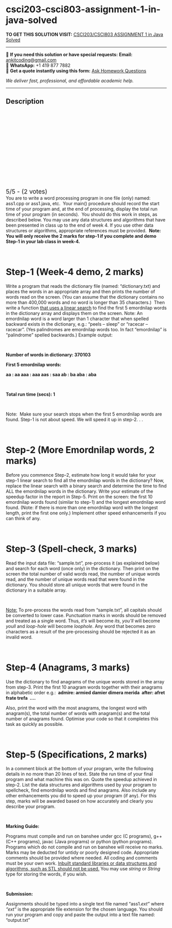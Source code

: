 # csci203-csci803-assignment-1-in-java-solved
**TO GET THIS SOLUTION VISIT:** [CSCI203/CSCI803 ASSIGNMENT 1 in Java Solved](https://www.ankitcodinghub.com/product/csci203-csci803-assignment-1-solved-3/)


---

📩 **If you need this solution or have special requests:** **Email:** ankitcoding@gmail.com  
📱 **WhatsApp:** +1 419 877 7882  
📄 **Get a quote instantly using this form:** [Ask Homework Questions](https://www.ankitcodinghub.com/services/ask-homework-questions/)

*We deliver fast, professional, and affordable academic help.*

---

<h2>Description</h2>



<div class="kk-star-ratings kksr-auto kksr-align-center kksr-valign-top" data-payload="{&quot;align&quot;:&quot;center&quot;,&quot;id&quot;:&quot;31332&quot;,&quot;slug&quot;:&quot;default&quot;,&quot;valign&quot;:&quot;top&quot;,&quot;ignore&quot;:&quot;&quot;,&quot;reference&quot;:&quot;auto&quot;,&quot;class&quot;:&quot;&quot;,&quot;count&quot;:&quot;2&quot;,&quot;legendonly&quot;:&quot;&quot;,&quot;readonly&quot;:&quot;&quot;,&quot;score&quot;:&quot;5&quot;,&quot;starsonly&quot;:&quot;&quot;,&quot;best&quot;:&quot;5&quot;,&quot;gap&quot;:&quot;4&quot;,&quot;greet&quot;:&quot;Rate this product&quot;,&quot;legend&quot;:&quot;5\/5 - (2 votes)&quot;,&quot;size&quot;:&quot;24&quot;,&quot;title&quot;:&quot;CSCI203\/CSCI803 ASSIGNMENT 1 in Java Solved&quot;,&quot;width&quot;:&quot;138&quot;,&quot;_legend&quot;:&quot;{score}\/{best} - ({count} {votes})&quot;,&quot;font_factor&quot;:&quot;1.25&quot;}">

<div class="kksr-stars">

<div class="kksr-stars-inactive">
            <div class="kksr-star" data-star="1" style="padding-right: 4px">


<div class="kksr-icon" style="width: 24px; height: 24px;"></div>
        </div>
            <div class="kksr-star" data-star="2" style="padding-right: 4px">


<div class="kksr-icon" style="width: 24px; height: 24px;"></div>
        </div>
            <div class="kksr-star" data-star="3" style="padding-right: 4px">


<div class="kksr-icon" style="width: 24px; height: 24px;"></div>
        </div>
            <div class="kksr-star" data-star="4" style="padding-right: 4px">


<div class="kksr-icon" style="width: 24px; height: 24px;"></div>
        </div>
            <div class="kksr-star" data-star="5" style="padding-right: 4px">


<div class="kksr-icon" style="width: 24px; height: 24px;"></div>
        </div>
    </div>

<div class="kksr-stars-active" style="width: 138px;">
            <div class="kksr-star" style="padding-right: 4px">


<div class="kksr-icon" style="width: 24px; height: 24px;"></div>
        </div>
            <div class="kksr-star" style="padding-right: 4px">


<div class="kksr-icon" style="width: 24px; height: 24px;"></div>
        </div>
            <div class="kksr-star" style="padding-right: 4px">


<div class="kksr-icon" style="width: 24px; height: 24px;"></div>
        </div>
            <div class="kksr-star" style="padding-right: 4px">


<div class="kksr-icon" style="width: 24px; height: 24px;"></div>
        </div>
            <div class="kksr-star" style="padding-right: 4px">


<div class="kksr-icon" style="width: 24px; height: 24px;"></div>
        </div>
    </div>
</div>


<div class="kksr-legend" style="font-size: 19.2px;">
            5/5 - (2 votes)    </div>
    </div>
You are to write a word processing program in one file (only) named: ass1.cpp or ass1.java, etc.&nbsp; Your main() procedure should record the start time of your program and, at the end of processing, display the total run time of your program (in seconds).&nbsp; You should do this work in steps, as described below. You may use any data structures and algorithms that have been presented in class up to the end of week 4. If you use other data structures or algorithms, appropriate references must be provided.&nbsp; <strong>Note: You will only receive the 2 marks for step-1 if you complete and demo Step-1 in your lab class in week-4.</strong>

&nbsp;

<h1>Step-1 (Week-4 demo, 2 marks)</h1>
Write a program that reads the dictionary file (named: “dictionary.txt) and places the words in an appropriate array and then prints the number of words read on the screen. (You can assume that the dictionary contains no more than 400,000 words and no word is longer than 35 characters.)&nbsp; Then write a function <u>that uses a linear search</u> to find the first 5 emordnilap words in the dictionary array and displays them on the screen. Note: An emordnilap word is a word larger than 1 character that when spelled backward exists in the dictionary, e.g.: “peels – sleep” or “racecar – racecar”. (Yes palindromes are emordnilap words too. In fact “emordnilap” is “palindrome” spelled backwards.) Example output:

<strong>&nbsp;</strong>

<strong>Number of words in dictionary: 370103 </strong>

<strong>First 5 emordnilap words: </strong>

<strong>aa : aa aaa : aaa aas : saa ab : ba aba : aba </strong>

<strong>&nbsp;</strong>

<strong>Total run time (secs): 1 </strong>

&nbsp;

Note:&nbsp; Make sure your search stops when the first 5 emordnilap words are found. Step-1 is not about speed. We will speed it up in step-2. . .

&nbsp;

<h1>Step-2 (More Emordnilap words, 2 marks)</h1>
Before you commence Step-2, estimate how long it would take for your step-1 linear search to find all the emordnilap words in the dictionary? Now, replace the linear search with a binary search and determine the time to find ALL the emordnilap words in the dictionary. Write your estimate of the speedup factor in the report in Step-5. Print on the screen: the first 10 emordnilap words found (similar to step-1) and the longest emordnilap word found. (Note: if there is more than one emordnilap word with the longest length, print the first one only.) Implement other speed enhancements if you can think of any.

&nbsp;

<h1>Step-3 (Spell-check, 3 marks)</h1>
Read the input data file: “sample.txt”, pre-process it (as explained below) and search for each word (once only) in the dictionary. Then print on the screen the total number of valid words read, the number of unique words read, and the number of unique words read that were found in the dictionary. You should store all unique words that were found in the dictionary in a suitable array.

&nbsp;

<u>Note:</u> To pre-process the words read from “sample.txt”, all capitals should be converted to lower case. Punctuation marks in words should be removed and treated as a single word. Thus, <em>it’s </em>will become <em>its</em>, <em>you’ll </em>will become <em>youll </em>and <em>loop-hole </em>will become <em>loophole</em>. Any word that becomes zero characters as a result of the pre-processing should be rejected it as an invalid word.

<strong>&nbsp;</strong>

<h1>Step-4 (Anagrams, 3 marks)</h1>
Use the dictionary to find anagrams of the unique words stored in the array from step-3. Print the first 10 anagram words together with their anagrams in alphabetic order e.g.: <strong>&nbsp;admire: armied damier dimera merida&nbsp; after: afret frate trefa&nbsp; …. </strong>

Also, print the word with the most anagrams, the longest word with anagram(s), the total number of words with anagram(s) and the total number of anagrams found. Optimise your code so that it completes this task as quickly as possible.

<strong>&nbsp;</strong>

<h1>Step-5 (Specifications, 2 marks)</h1>
In a comment block at the bottom of your program, write the following details in no more than 20 lines of text. State the run time of your final program and what machine this was on. Quote the speedup achieved in step-2. List the data structures and algorithms used by your program to spellcheck, find emordnilap words and find anagrams. Also include any other enhancements you did to speed up your program (if any). For this step, marks will be awarded based on how accurately and clearly you describe your program.

<strong>&nbsp;</strong>

<strong>Marking Guide: </strong>

Programs must compile and run on banshee under gcc (C programs), g++ (C++ programs), javac (Java programs) or python (python programs). Programs which do not compile and run on banshee will receive no marks. Marks may be deducted for untidy or poorly designed code. Appropriate comments should be provided where needed. All coding and comments must be your own work. <u>Inbuilt standard libraries or data structures and algorithms, such as STL should not be used.</u> You may use <em>string</em> or <em>String </em>type for storing the words, if you wish.

&nbsp;

<strong>Submission: </strong>

Assignments should be typed into a single text file named “ass1.<em>ext” </em>where <em>“ext” </em>is the appropriate file extension for the chosen language. You should run your program and copy and paste the output into a text file named: “output.txt”

&nbsp;
